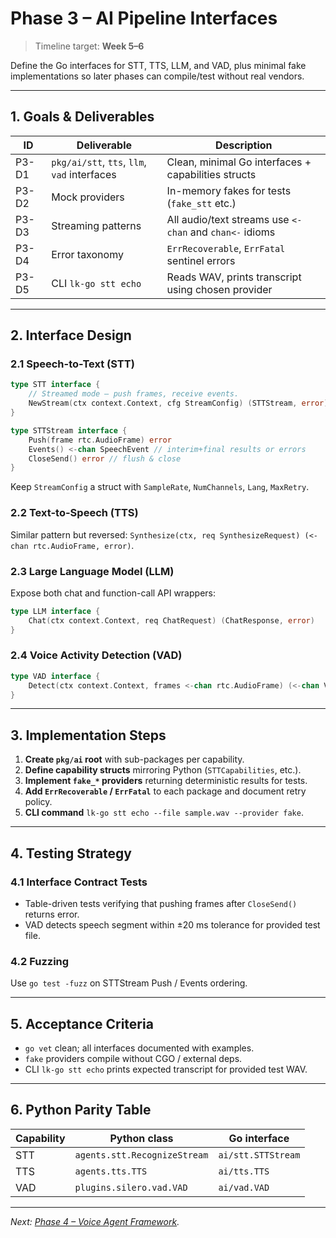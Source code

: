 <!--
Copyright 2024 LiveKit

Licensed under the Apache License, Version 2.0 (the "License");
you may not use this file except in compliance with the License.
You may obtain a copy of the License at

    http://www.apache.org/licenses/LICENSE-2.0

Unless required by applicable law or agreed to in writing, software
distributed under the License is distributed on an "AS IS" BASIS,
WITHOUT WARRANTIES OR CONDITIONS OF ANY KIND, either express or implied.
See the License for the specific language governing permissions and
limitations under the License.
-->

# Phase 3 – AI Pipeline Interfaces

> Timeline target: **Week 5–6**

Define the Go interfaces for STT, TTS, LLM, and VAD, plus minimal fake implementations so later phases can compile/test without real vendors.

---

## 1. Goals & Deliverables

| ID | Deliverable | Description |
|----|-------------|-------------|
| P3-D1 | `pkg/ai/stt`, `tts`, `llm`, `vad` interfaces | Clean, minimal Go interfaces + capabilities structs |
| P3-D2 | Mock providers | In-memory fakes for tests (`fake_stt` etc.) |
| P3-D3 | Streaming patterns | All audio/text streams use `<-chan` and `chan<-` idioms |
| P3-D4 | Error taxonomy | `ErrRecoverable`, `ErrFatal` sentinel errors |
| P3-D5 | CLI `lk-go stt echo` | Reads WAV, prints transcript using chosen provider |

---

## 2. Interface Design

### 2.1 Speech-to-Text (STT)

```go
type STT interface {
    // Streamed mode – push frames, receive events.
    NewStream(ctx context.Context, cfg StreamConfig) (STTStream, error)
}

type STTStream interface {
    Push(frame rtc.AudioFrame) error
    Events() <-chan SpeechEvent // interim+final results or errors
    CloseSend() error // flush & close
}
```

Keep `StreamConfig` a struct with `SampleRate`, `NumChannels`, `Lang`, `MaxRetry`.

### 2.2 Text-to-Speech (TTS)

Similar pattern but reversed: `Synthesize(ctx, req SynthesizeRequest) (<-chan rtc.AudioFrame, error)`.

### 2.3 Large Language Model (LLM)

Expose both chat and function-call API wrappers:

```go
type LLM interface {
    Chat(ctx context.Context, req ChatRequest) (ChatResponse, error)
}
```

### 2.4 Voice Activity Detection (VAD)

```go
type VAD interface {
    Detect(ctx context.Context, frames <-chan rtc.AudioFrame) (<-chan VADEvent, error)
}
```

---

## 3. Implementation Steps

1. **Create `pkg/ai` root** with sub-packages per capability.
2. **Define capability structs** mirroring Python (`STTCapabilities`, etc.).
3. **Implement `fake_*` providers** returning deterministic results for tests.
4. **Add `ErrRecoverable` / `ErrFatal`** to each package and document retry policy.
5. **CLI command** `lk-go stt echo --file sample.wav --provider fake`.

---

## 4. Testing Strategy

### 4.1 Interface Contract Tests

* Table-driven tests verifying that pushing frames after `CloseSend()` returns error.
* VAD detects speech segment within ±20 ms tolerance for provided test file.

### 4.2 Fuzzing

Use `go test -fuzz` on STTStream Push / Events ordering.

---

## 5. Acceptance Criteria

* `go vet` clean; all interfaces documented with examples.
* `fake` providers compile without CGO / external deps.
* CLI `lk-go stt echo` prints expected transcript for provided test WAV.

---

## 6. Python Parity Table

| Capability | Python class | Go interface |
|------------|--------------|--------------|
| STT | `agents.stt.RecognizeStream` | `ai/stt.STTStream` |
| TTS | `agents.tts.TTS` | `ai/tts.TTS` |
| VAD | `plugins.silero.vad.VAD` | `ai/vad.VAD` |

---

_Next: [Phase 4 – Voice Agent Framework](phase-4_voice_agent_framework.md)._ 